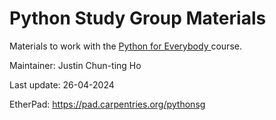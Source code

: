 # Python Study Group Materials

Materials to work with the [Python for Everybody
](https://www.py4e.com/) course.

Maintainer: Justin Chun-ting Ho

Last update: 26-04-2024

EtherPad: https://pad.carpentries.org/pythonsg
